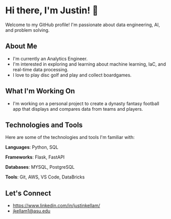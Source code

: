# Hi there, I'm Justin! 👋

Welcome to my GitHub profile! I'm passionate about data engineering, AI, and problem solving.

## About Me

* I'm currently an Analytics Engineer.
* I'm interested in exploring and learning about machine learning, IaC, and real-time data processing.
* I love to play disc golf and play and collect boardgames.

## What I'm Working On

* I'm working on a personal project to create a dynasty fantasy football app that displays and compares data from teams and players.

## Technologies and Tools

Here are some of the technologies and tools I'm familiar with:

**Languages**: Python, SQL

**Frameworks**: Flask, FastAPI

**Databases**: MYSQL, PostgreSQL

**Tools**: Git, AWS, VS Code, DataBricks

## Let's Connect

* https://www.linkedin.com/in/justinkellam/
* jkellam1@asu.edu
